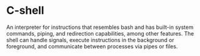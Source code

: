 # C-shell
An interpreter for instructions that resembles bash and has built-in system commands, piping, and redirection capabilities, among other features. The shell can handle signals, execute instructions in the background or foreground, and communicate between processes via pipes or files.

